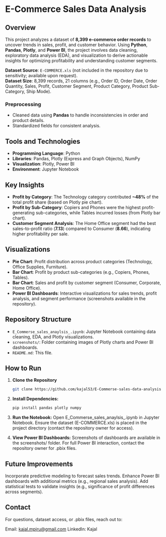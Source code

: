 
# E-Commerce Sales Data Analysis

## Overview

This project analyzes a dataset of **8,399 e-commerce order records** to uncover trends in sales, profit, and customer behavior. Using **Python**, **Pandas**, **Plotly**, and **Power BI**, the project involves data cleaning, exploratory data analysis (EDA), and visualization to derive actionable insights for optimizing profitability and understanding customer segments.

**Dataset Source**: `E-COMMERCE.xls` (not included in the repository due to sensitivity; available upon request).  
**Dataset Size**: 8,399 records, 21 columns (e.g., Order ID, Order Date, Order Quantity, Sales, Profit, Customer Segment, Product Category, Product Sub-Category, Ship Mode).

### Preprocessing
- Cleaned data using **Pandas** to handle inconsistencies in order and product details.
- Standardized fields for consistent analysis.

## Tools and Technologies

- **Programming Language**: Python
- **Libraries**: Pandas, Plotly (Express and Graph Objects), NumPy
- **Visualization**: Plotly, Power BI
- **Environment**: Jupyter Notebook

## Key Insights

- **Profit by Category**: The Technology category contributed **~48%** of the total profit share (based on Plotly pie chart).
- **Profit by Sub-Category**: Copiers and Phones were the highest profit-generating sub-categories, while Tables incurred losses (from Plotly bar chart).
- **Customer Segment Analysis**: The Home Office segment had the best sales-to-profit ratio (**7.13**) compared to Consumer (**8.66**), indicating higher profitability per sale.

## Visualizations

- **Pie Chart**: Profit distribution across product categories (Technology, Office Supplies, Furniture).
- **Bar Chart**: Profit by product sub-categories (e.g., Copiers, Phones, Tables).
- **Bar Chart**: Sales and profit by customer segment (Consumer, Corporate, Home Office).
- **Power BI Dashboards**: Interactive visualizations for sales trends, profit analysis, and segment performance (screenshots available in the repository).

## Repository Structure

- `E_Commerse_sales_anaylsis_.ipynb`: Jupyter Notebook containing data cleaning, EDA, and Plotly visualizations.
- `screenshots/`: Folder containing images of Plotly charts and Power BI dashboards.
- `README.md`: This file.

## How to Run

1. **Clone the Repository**
   ```bash
   git clone https://github.com/kajal53/E-Commerse-sales-data-analysis-and-Dashboard.git

2. **Install Dependencies:**
   ```bash
   pip install pandas plotly numpy 

3. **Run the Notebook:**
Open E_Commerse_sales_anaylsis_.ipynb in Jupyter Notebook.
Ensure the dataset (E-COMMERCE.xls) is placed in the project directory (contact the repository owner for access).

3. **View Power BI Dashboards:**
Screenshots of dashboards are available in the screenshots/ folder.
For full Power BI interaction, contact the repository owner for .pbix files.

## Future Improvements
Incorporate predictive modeling to forecast sales trends.
Enhance Power BI dashboards with additional metrics (e.g., regional sales analysis).
Add statistical tests to validate insights (e.g., significance of profit differences across segments).


## Contact
For questions, dataset access, or .pbix files, reach out to:

Email: kajal.mpjru@gmail.com
LinkedIn: Kajal

  
     
